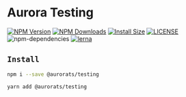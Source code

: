 # Aurora Testing

[![NPM Version][npm-image]][npm-url]
[![NPM Downloads][downloads-image]][downloads-url]
[![Install Size][badge-size]][badge-size]
[![LICENSE][license-img]][license-url]
![npm-dependencies][npm-dep-url]
[![lerna][lerna-img]][lerna-url]

[npm-image]: https://img.shields.io/npm/v/@aurorats/testing.svg
[npm-url]: https://npmjs.org/package/@aurorats/testing
[downloads-image]: https://img.shields.io/npm/dm/@aurorats/testing.svg
[downloads-url]: https://npmjs.org/package/@aurorats/testing
[badge-size]: https://packagephobia.now.sh/badge?p=@aurorats/testing
[license-img]: https://img.shields.io/github/license/ts-aurora/aurora
[license-url]: https://github.com/ts-aurora/aurora/blob/master/LICENSE
[npm-dep-url]: https://img.shields.io/david/ts-aurora/aurora.svg?maxAge=2592000
[lerna-img]: https://img.shields.io/badge/maintained%20with-lerna-cc00ff.svg
[lerna-url]: https://lerna.js.org/


## `Install`

``` bash
npm i --save @aurorats/testing
```

``` bash
yarn add @aurorats/testing
```
